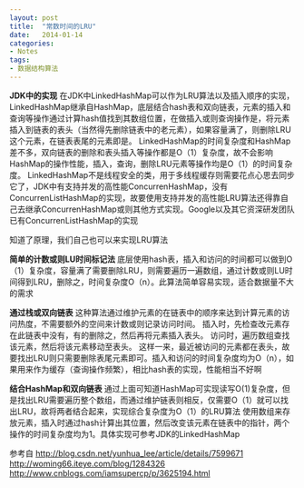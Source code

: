 ```yaml
---
layout: post
title:  "常数时间的LRU"
date:   2014-01-14
categories: 
- Notes 
tags:
- 数据结构算法
---
```

**JDK中的实现**
在JDK中LinkedHashMap可以作为LRU算法以及插入顺序的实现，LinkedHashMap继承自HashMap，底层结合hash表和双向链表，元素的插入和查询等操作通过计算hash值找到其数组位置，在做插入或则查询操作是，将元素插入到链表的表头（当然得先删除链表中的老元素），如果容量满了，则删除LRU这个元素，在链表表尾的元素即是。
LinkedHashMap的时间复杂度和HashMap差不多，双向链表的删除和表头插入等操作都是O（1）复杂度，故不会影响HashMap的操作性能，插入，查询，删除LRU元素等操作均是O（1）的时间复杂度。
LinkedHashMap不是线程安全的类，用于多线程缓存则需要花点心思去同步它了，JDK中有支持并发的高性能ConcurrenHashMap，没有ConcurrenListHashMap的实现，故要使用支持并发的高性能LRU算法还得靠自己去继承ConcurrenHashMap或则其他方式实现。Google以及其它资深研发团队已有ConcurrenListHashMap的实现

知道了原理，我们自己也可以来实现LRU算法
 
**简单的计数或则LU时间标记法**
底层使用hash表，插入和访问的时间都可以做到O（1）复杂度，容量满了需要删除LRU，则需要遍历一遍数组，通过计数或则LU时间得到LRU，删除之，时间复杂度O（n）。此算法简单容易实现，适合数据量不大的需求

**通过栈或双向链表**
这种算法通过维护元素的在链表中的顺序来达到计算元素的访问热度，不需要额外的空间来计数或则记录访问时间。
插入时，先检查改元素存在此链表中没有，有的删除之，然后再将元素插入表头。
访问时，遍历数组查找该元素，然后将该元素移动至表头。
这样一来，最近被访问的元素都在表头，故要找出LRU则只需要删除表尾元素即可。插入和访问的时间复杂度均为O（n），如果用来作为缓存（查询操作频繁），相比hash表的实现，性能相当不好啊

**结合HashMap和双向链表**
通过上面可知道HashMap可实现读写O(1)复杂度，但是找出LRU需要遍历整个数组，而通过维护链表则相反，仅需要O（1）就可以找出LRU，故将两者结合起来，实现综合复杂度为O（1）的LRU算法
使用数组来存放元素，插入时通过hash计算出其位置，然后改变该元素在链表中的指针，两个操作的时间复杂度均为1。具体实现可参考JDK的LinkedHashMap


参考自 http://blog.csdn.net/yunhua_lee/article/details/7599671
       http://woming66.iteye.com/blog/1284326
       http://www.cnblogs.com/iamsupercp/p/3625194.html
